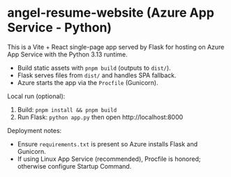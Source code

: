 # angel-resume-website (Azure App Service - Python)

This is a Vite + React single-page app served by Flask for hosting on Azure App Service with the Python 3.13 runtime.

- Build static assets with `pnpm build` (outputs to `dist/`).
- Flask serves files from `dist/` and handles SPA fallback.
- Azure starts the app via the `Procfile` (Gunicorn).

Local run (optional):
1. Build: `pnpm install && pnpm build`
2. Run Flask: `python app.py` then open http://localhost:8000

Deployment notes:
- Ensure `requirements.txt` is present so Azure installs Flask and Gunicorn.
- If using Linux App Service (recommended), Procfile is honored; otherwise configure Startup Command.